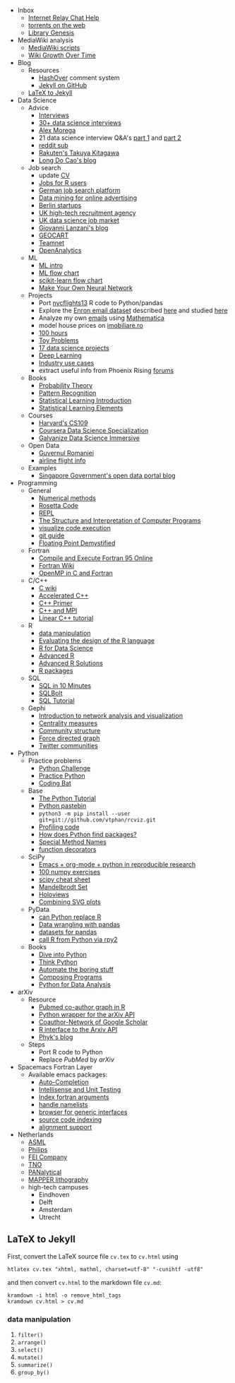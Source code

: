 - Inbox
	- [Internet Relay Chat Help](http://www.irchelp.org)
	- [torrents on the web](https://instant.io)
	- [Library Genesis](http://gen.lib.rus.ec/scimag/index.php)
- MediaWiki analysis
	- [MediaWiki scripts](http://lahwaacz.github.io/wiki-scripts)
	- [Wiki Growth Over Time](http://wiki.tudelft.nl/bin/view/Main/WikiGrowthOverTime)
- Blog
	- Resources
		- [HashOver](http:/tildehash.com/?page=hashover) comment system
		- [Jekyll on GitHub](https://help.github.com/articles/using-jekyll-as-a-static-site-generator-with-github-pages/)
	- [LaTeX to Jekyll](#latex-to-jekyll)
- Data Science
	- Advice
		- [Interviews](http://treycausey.com/data_science_interviews.html)
		- [30+ data science interviews](https://youtu.be/O6nFJzW-SDg?t=318)
		- [Alex Morega](https://grep.ro)
		- 21 data science interview Q&A's [part 1](http://www.kdnuggets.com/2016/02/21-data-science-interview-questions-answers.html) and [part 2](http://www.kdnuggets.com/2016/02/21-data-science-interview-questions-answers-part2.html)
		- [reddit sub](https://www.reddit.com/r/datascience/top/?sort=top&t=all)
		- [Rakuten's Takuya Kitagawa](https://www.youtube.com/watch?v=2kwtRuWDPKU)
		- [Long Do Cao's blog](https://ldocao.wordpress.com)
	- Job search
		- update [CV](https://ldocao.files.wordpress.com/2015/12/cv_20150914.pdf)
		- [Jobs for R users](https://www.r-users.com)
		- [German job search platform](http://www.monster.de)
		- [Data mining for online advertising](http://dl.acm.org/citation.cfm?id=2648584)
		- [Berlin startups](http://berlinstartupjobs.com/?s=data+scientist)
		- [UK high-tech recruitment agency](http://www.ecmselection.co.uk)
		- [UK data science job market](http://www.itjobswatch.co.uk/jobs/london/data%20scientist.do)
		- [Giovanni Lanzani's blog](http://www.lanzani.nl)
		- [GEOCART](http://www.geocartspa.it)
		- [Teamnet](http://www.teamnet.ro)
		- [OpenAnalytics](https://www.openanalytics.eu)
	- ML
		- [ML intro](https://miguelgfierro.com/blog/2016/a-gentle-introduction-to-the-basics-of-machine-learning)
		- [ML flow chart](http://www.coppelia.io/wp-content/uploads/2015/09/BlueprintTechniques.png)
		- [scikit-learn flow chart](http://scikit-learn.org/stable/tutorial/machine_learning_map)
		- [Make Your Own Neural Network](https://www.amazon.com/gp/product/B01EER4Z4G)
	- Projects
		- Port [nycflights13](http://r4ds.had.co.nz/transform.html) R code to Python/pandas
		- Explore the [Enron email dataset](http://www.cs.cmu.edu/enron) described [here](http://foreverdata.org/1009/Enron_Dataset_Report.pdf) and studied [here](https://scholar.google.com/scholar?q=enron+email+dataset)
		- Analyze my own [emails](file:///home/berceanu/Documents/mail.tar.gz) using [Mathematica](http://blog.wolfram.com/2012/04/05/analyzing-your-email-with-mathematica)
		- model house prices on [imobiliare.ro](http://www.imobiliare.ro)
		- [100 hours](https://www.quora.com/What-should-I-learn-in-data-science-in-100-hours)
		- [Toy Problems](https://www.quora.com/What-are-some-good-toy-problems-in-data-science)
		- [17 data science projects](https://www.analyticsvidhya.com/blog/2016/10/17-ultimate-data-science-projects-to-boost-your-knowledge-and-skills)
		- [Deep Learning](https://openai.com/requests-for-research)
		- [Industry use cases](https://github.com/JosPolfliet/awesome-datascience-ideas)
		- extract useful info from Phoenix Rising [forums](http://forums.phoenixrising.me)
	- Books
		- [Probability Theory](https://www.amazon.com/dp/0521592712)
		- [Pattern Recognition](https://www.amazon.com/dp/0387310738)
		- [Statistical Learning Introduction](https://www.amazon.com/dp/1461471370)
		- [Statistical Learning Elements](https://www.amazon.com/dp/0387848576)
	- Courses
		- [Harvard's CS109](http://cs109.github.io/2015/)
		- [Coursera Data Science Specialization](https://www.coursera.org/specializations/jhu-data-science)
		- [Galvanize Data Science Immersive](http://www.galvanize.com/courses/data-science)
	- Open Data
		- [Guvernul Romaniei](http://data.gov.ro)
		- [airline flight info](http://stat-computing.org/dataexpo/2009)
	- Examples
		- [Singapore Government's open data portal blog](https://blog.data.gov.sg)
- Programming
	- General
		- [Numerical methods](http://math.mit.edu/~stevenj)
		- [Rosetta Code](http://rosettacode.org/wiki/Rosetta_Code)
		- [REPL](https://repl.it/)
		- [The Structure and Interpretation of Computer Programs](http://cs61a.org)
		- [visualize code execution](http://pythontutor.com)
		- [git guide](https://wildlyinaccurate.com/a-hackers-guide-to-git)
		- [Floating Point Demystified](http://blog.reverberate.org/2014/09/what-every-computer-programmer-should.html)
	- Fortran
		- [Compile and Execute Fortran 95 Online](http://www.tutorialspoint.com/compile_fortran_online.php)
		- [Fortran Wiki](http://fortranwiki.org/)
		- [OpenMP in C and Fortran](https://www.amazon.com/dp/0262533022)
	- C/C++
		- [C wiki](http://www.iso-9899.info/wiki/Main_Page)
		- [Accelerated C++](https://www.amazon.com/dp/020170353X)
		- [C++ Primer](https://www.amazon.com/dp/0321714113)
		- [C++ and MPI](https://www.amazon.com/dp/0521520800)
		- [Linear C++ tutorial](https://github.com/jesyspa/linear-cpp)
	- R
		- [data manipulation](#data-manipulation)
		- [Evaluating the design of the R language](http://r.cs.purdue.edu/pub/ecoop12.pdf)
		- [R for Data Science](http://r4ds.had.co.nz)
		- [Advanced R](http://adv-r.had.co.nz)
		- [Advanced R Solutions](https://bookdown.org/Tazinho/Advanced-R-Solutions)
		- [R packages](http://r-pkgs.had.co.nz)
	- SQL
		- [SQL in 10 Minutes](https://www.amazon.com/gp/product/0672336073)
		- [SQLBolt](https://sqlbolt.com)
		- [SQL Tutorial](https://community.modeanalytics.com/sql/tutorial/introduction-to-sql)
	- Gephi
		- [Introduction to network analysis and visualization](http://www.martingrandjean.ch/gephi-introduction)
		- [Centrality measures](https://en.wikipedia.org/wiki/Centrality)
		- [Community structure](https://en.wikipedia.org/wiki/Community_structure)
		- [Force directed graph](https://en.wikipedia.org/wiki/Force-directed_graph_drawing)
		- [Twitter communities](file:///home/berceanu/Documents/twitter.pdf)
- Python
	- Practice problems
		- [Python Challenge](http://www.pythonchallenge.com/)
		- [Practice Python](http://www.practicepython.org/)
		- [Coding Bat](http://codingbat.com/python)
	- Base
		- [The Python Tutorial](https://docs.python.org/3/tutorial)
		- [Python pastebin](https://paste.pound-python.org)
		- `python3 -m pip install --user git+git://github.com/vtphan/rcviz.git`
		- [Profiling code](http://wingware.com/pipermail/wingide-users/2013-September/010392.html)
		- [How does Python find packages?](https://leemendelowitz.github.io/blog/how-does-python-find-packages.html)
		- [Special Method Names](http://getpython3.com/diveintopython3/special-method-names.html)
		- [function decorators](http://programmingbits.pythonblogs.com/27_programmingbits/archive/50_function_decorators.html)
	- SciPy
		- [Emacs + org-mode + python in reproducible research](https://www.youtube.com/watch?v=1-dUkyn_fZA)
		- [100 numpy exercises](https://github.com/rougier/numpy-100/blob/master/100%20Numpy%20exercises.md)
		- [scipy cheat sheet](https://ipgp.github.io/scientific_python_cheat_sheet)
		- [Mandelbrodt Set](https://www.ibm.com/developerworks/community/blogs/jfp/entry/How_To_Compute_Mandelbrodt_Set_Quickly)
		- [Holoviews](http://holoviews.org)
		- [Combining SVG plots](https://neuroscience.telenczuk.pl/?p=331)
	- PyData
		- [can Python replace R](https://www.experfy.com/blog/can-python-replace-r-developing-predictive-models)
		- [Data wrangling with pandas](https://github.com/ben519/DataWrangling/blob/master/Python/README.md)
		- [datasets for pandas](https://github.com/iamaziz/PyDataset)
		- [call R from Python via rpy2](http://rpy2.bitbucket.org)
	- Books
		- [Dive into Python](http://www.diveintopython3.net/)
		- [Think Python](http://greenteapress.com/thinkpython2)
		- [Automate the boring stuff](https://automatetheboringstuff.com)
		- [Composing Programs](http://composingprograms.com)
		- [Python for Data Analysis](file:///home/berceanu/Documents/Books/Python/pandas.pdf)
- arXiv
	- Resource
		- [Pubmed co-author graph in R](https://github.com/mjmaenner/coAuthor/blob/master/postdoc_coauthor_graph.R)
		- [Python wrapper for the arXiv API](https://github.com/lukasschwab/arxiv.py)
		- [Coauthor-Network of Google Scholar](https://pypi.python.org/pypi/scholarNetwork)
		- [R interface to the Arxiv API](https://github.com/ropensciaRxiv)
		- [Phyk's blog](https://known.phyks.me)
	- Steps
		- Port R code to Python
		- Replace _PubMed_ by _arXiv_
- Spacemacs Fortran Layer
	- Available emacs packages:
		- [Auto-Completion](https://github.com/rosenbrockc/fortpy-el)
		- [Intellisense and Unit Testing](https://github.com/rosenbrockc/fortpy)
		- [Index fortran arguments](https://github.com/ffevotte/fortran-index-args)
		- [handle namelists](https://github.com/ZedThree/f90-namelist-mode)
		- [browser for generic interfaces](https://github.com/wence-/f90-iface)
		- [source code indexing](https://github.com/raullaasner/fortran-tags)
		- [alignment support](https://github.com/jannisteunissen/align-f90)
- Netherlands
	- [ASML](http://asml.com)
	- [Philips](http://www.philips.com/global)
	- [FEI Company](http://www.fei.com)
	- [TNO](https://www.tno.nl/en)
	- [PANalytical](http://www.panalytical.com)
	- [MAPPER lithography](http://www.mapperlithography.com)
	- high-tech campuses
		- Eindhoven
		- Delft
		- Amsterdam
		- Utrecht


## LaTeX to Jekyll

First, convert the LaTeX source file `cv.tex` to `cv.html` using

```
htlatex cv.tex "xhtml, mathml, charset=utf-8" "-cunihtf -utf8"
```

and then convert `cv.html` to the markdown file `cv.md`:

```
kramdown -i html -o remove_html_tags
kramdown cv.html > cv.md
```


### data manipulation

1. `filter()`
2. `arrange()`
3. `select()`
4. `mutate()`
5. `summarize()`
6. `group_by()`
